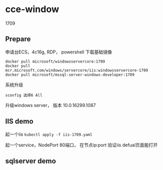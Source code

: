 # cce-window

1709 

## Prepare
申请台ECS，4c16g, RDP，
powershell
下载基础镜像
```
docker pull microsoft/windowsservercore:1709
docker pull mcr.microsoft.com/windows/servercore/iis:windowsservercore-1709
docker pull microsoft/mssql-server-windows-developer:1709

```

系统升级
```
sconfig 选择6 All
```
升级windows server， 版本 10.0.16299.1087


## IIS demo

起一个iis
`kubectl apply -f iis-1709.yaml`

起一个service，NodePort 80端口，
在节点ip:port 验证iis defual页面能打开

## sqlserver demo


